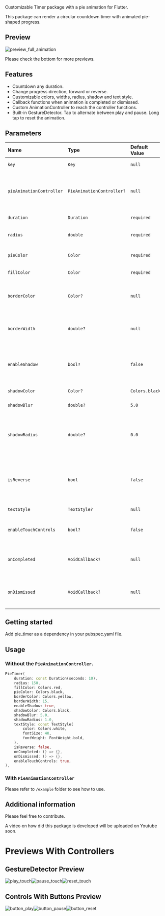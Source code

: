 Customizable Timer package with a pie animation for Flutter.

This package can render a circular countdown timer with animated pie-shaped progress.

## Preview
![preview_full_animation](https://media.giphy.com/media/jEcrJl9d0BClHnt9Tc/giphy.gif "Full Animation")

Please check the bottom for more previews.

## Features
- Countdown any duration.
- Change progress direction, forward or reverse.
- Customizable colors, widths, radius, shadow and text style.
- Callback functions when animation is completed or dismissed.
- Custom AnimationController to reach the controller functions.
- Built-in GestureDetector. Tap to alternate between play and pause. Long tap to reset the animation.

## Parameters
|Name|Type|Default Value|Description
|:----------------------|:-----------------------|:-------------|:-------------------------------------------------------------------------------|
|`key`|`Key`|`null`|*Key for PieTimer.*|
|`pieAnimationController`|`PieAnimationController?`|`null`|*Controls (Start, Pause, Restart) for external buttons.*|
|`duration`|`Duration`|`required`|*Countdown duration.*|
|`radius`|`double`|`required`|*To determine the size of the pie.*|
|`pieColor`|`Color`|`required`|*Background (fill) color of the pie.*|
|`fillColor`|`Color`|`required`|*Pie progress color.*|
|`borderColor`|`Color?`|`null`|*Sets `borderColor`. If null then there will be no border.*|
|`borderWidth`|`double?`|`null`|*Sets `borderWidth`. If null then there will be no border*|
|`enableShadow`|`bool?`|`false`|*If this option enabled only, defult shadow values are used*|
|`shadowColor`|`Color?`|`Colors.black`|*Sets `shadowColor`.*|
|`shadowBlur`|`double?`|`5.0`|*Sets `shadowBlur`.*|
|`shadowRadius`|`double?`|`0.0`|*Sets `shadowRadius`. Adds extra radius to original radius of the pie.*|
|`isReverse`|`bool`|`false`|*Sets the direction of pie progress. False is Clockwise, True is Anti-Clockwise.*|
|`textStyle`|`TextStyle?`|`null`|*`TextStyle` of timer text.*|
|`enableTouchControls`|`bool?`|`false`|*Enable start, stop, etc. on touch of Pie Widget.*|
|`onCompleted`|`VoidCallback?`|`null`|*Function to run when animation status is completed.*|
|`onDismissed`|`VoidCallback?`|`null`|*Function to run when animation status is dismissed.*|

## Getting started

Add pie_timer as a dependency in your pubspec.yaml file.

## Usage
### Without the `PieAnimationController`.
```dart
PieTimer(
    duration: const Duration(seconds: 10),
    radius: 150,
    fillColor: Colors.red,
    pieColor: Colors.black,
    borderColor: Colors.yellow,
    borderWidth: 15,
    enableShadow: true,
    shadowColor: Colors.black,
    shadowBlur: 5.0,
    shadowRadius: 1.0,
    textStyle: const TextStyle(
        color: Colors.white,
        fontSize: 40,
        fontWeight: FontWeight.bold,
    ),
    isReverse: false,
    onCompleted: () => {},
    onDismissed: () => {},
    enableTouchControls: true,
),
```
### With `PieAnimationController`
Please refer to `/example` folder to see how to use.

## Additional information
Please feel free to contribute.

A video on how did this package is developed will be uploaded on Youtube soon.


# Previews With Controllers
## GestureDetector Preview
![play_touch](https://media.giphy.com/media/7yjldJzbiQbTdDk8n2/giphy.gif "Play Touch")![pause_touch](https://media.giphy.com/media/Xyw67ZRBSPhyMGMGXG/giphy.gif "Pause Touch")![reset_touch](https://media.giphy.com/media/MMxXFI5LbnOh42FLXR/giphy.gif "Reset Touch")
## Controls With Buttons Preview
![button_play](https://media.giphy.com/media/kubMen88wVHjYmpphH/giphy.gif "Play Animation")![button_pause](https://media.giphy.com/media/t2JSSPz59P8LftNShE/giphy.gif "Pause Animation")![button_reset](https://media.giphy.com/media/PgsvOlZ1SZOqHrKlFf/giphy.gif "Reset Animation")